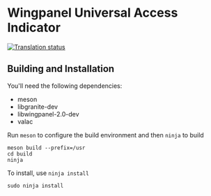 # Wingpanel Universal Access Indicator
[![Translation status](https://l10n.elementary.io/widgets/wingpanel/-/indicator-a11y/svg-badge.svg)](https://l10n.elementary.io/engage/wingpanel/?utm_source=widget)

## Building and Installation

You'll need the following dependencies:

* meson
* libgranite-dev
* libwingpanel-2.0-dev
* valac

Run `meson` to configure the build environment and then `ninja` to build

    meson build --prefix=/usr
    cd build
    ninja

To install, use `ninja install`

    sudo ninja install
